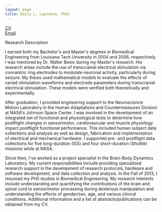 ```yaml
---
layout: page
title: Emily L. Lawrence, PhDc
---
```


[CV](https://www.dropbox.com/s/vx6nksdcz0v5bih/Lawrence_CV_Apr2016.pdf?dl=0)  
[Email](mailto:ellawren@usc.edu)

Research Description

I earned both my Bachelor's and Master's degrees in Biomedical Engineering from Louisiana Tech University in 2004 and 2006, respectively. I was mentored by Dr. Walter Besio during my Master's research. His research areas include the use of transcranial electrical stimulation via concentric ring electrodes to modulate neuronal activity, particularly during seizure. My thesis used mathematical models to evaluate the effects of varied stimulation waveforms and electrode parameters during transcranial electrical stimulation. These models were verified both theoretically and experimentally.

After graduation, I provided engineering support to the Neuroscience Motion Laboratory in the Human Adaptations and Countermeasures Division at NASA's Johnson Space Center. I was involved in the development of an integrated set of functional and physiological tests to determine how postflight changes in sensorimotor, cardiovascular and muscle physiology impact postflight functional performance. This included human subject data collections and analysis as well as design, fabrication and implementation of electrical and mechanical hardware. I supported pre- and postflight data collections for five long-duration (ISS) and four short-duration (Shuttle) missions while at NASA.

Since then, I've worked as a project specialist in the Brain-Body Dynamics Laboratory. My current responsibilities include providing specialized research support in the development of research protocols, hardware and software development, and data collection and analysis. In the Fall of 2013, I resumed my PhD studies in Biomedical Engineering. My research interests include understanding and quantifying the contributions of the brain and spinal cord to sensorimotor processing during dexterous manipulation and understanding the effects of gender/sex, age, and various clinical conditions. Additional information and a list of abstracts/publications can be obtained from my CV.
